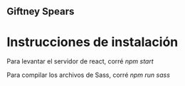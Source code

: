 ## Giftney Spears

# Instrucciones de instalación

Para levantar el servidor de react, corré *npm start*

Para compilar los archivos de Sass, corré *npm run sass*
